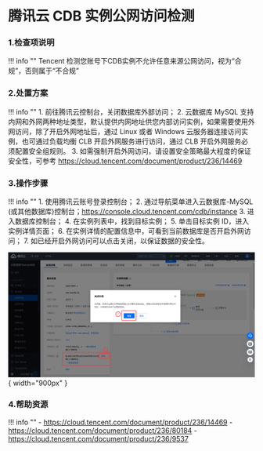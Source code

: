 # 腾讯云 CDB 实例公网访问检测

### 1.检查项说明
!!! info ""
    Tencent  检测您账号下CDB实例不允许任意来源公网访问，视为“合规”，否则属于“不合规”

### 2.处置方案
!!! info ""
    1. 前往腾讯云控制台，关闭数据库外部访问；
    2. 云数据库 MySQL 支持内网和外网两种地址类型，默认提供内网地址供您内部访问实例，如果需要使用外网访问，除了开启外网地址后，通过 Linux 或者 Windows 云服务器连接访问实例，也可通过负载均衡 CLB 开启外网服务进行访问，通过 CLB 开启外网服务必须配置安全组规则。
    3. 如需强制开启外网访问，请设置安全策略最大程度的保证安全性，可参考 https://cloud.tencent.com/document/product/236/14469
    
### 3.操作步骤
!!! info ""
    1. 使用腾讯云账号登录控制台；
    2. 通过导航菜单进入云数据库-MySQL (或其他数据库)控制台；https://console.cloud.tencent.com/cdb/instance
    3. 进入数据库控制台；
    4. 在实例列表中，找到目标实例；
    5. 单击目标实例 ID，进入实例详情页面；
    6. 在实例详情的配置信息中，可看到当前数据库是否开启外网访问；
    7. 如已经开启外网访问可以点击关闭，以保证数据的安全性。


![处置方案-查看当前网络类型](../../img/suggest/tencent/cdb-public-access-disable.png){ width="900px" }


### 4.帮助资源
!!! info ""
    - https://cloud.tencent.com/document/product/236/14469
    - https://cloud.tencent.com/document/product/236/80184
    - https://cloud.tencent.com/document/product/236/9537